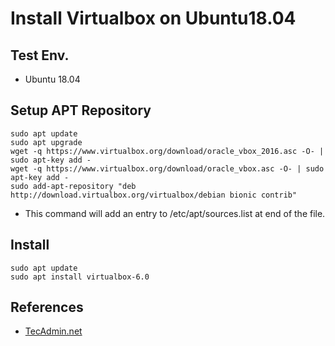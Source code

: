 # Install Virtualbox on Ubuntu18.04

## Test Env.
* Ubuntu 18.04

## Setup APT Repository

```
sudo apt update
sudo apt upgrade
wget -q https://www.virtualbox.org/download/oracle_vbox_2016.asc -O- | sudo apt-key add -
wget -q https://www.virtualbox.org/download/oracle_vbox.asc -O- | sudo apt-key add -
sudo add-apt-repository "deb http://download.virtualbox.org/virtualbox/debian bionic contrib"
```
* This command will add an entry to /etc/apt/sources.list at end of the file.

## Install

```
sudo apt update
sudo apt install virtualbox-6.0
```

## References

* [TecAdmin.net](https://tecadmin.net/install-virtualbox-on-ubuntu-18-04/)